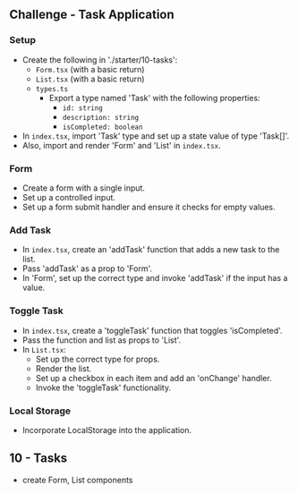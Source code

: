 ## Challenge - Task Application

### Setup

- Create the following in './starter/10-tasks':
  - `Form.tsx` (with a basic return)
  - `List.tsx` (with a basic return)
  - `types.ts`
    - Export a type named 'Task' with the following properties:
      - `id: string`
      - `description: string`
      - `isCompleted: boolean`
- In `index.tsx`, import 'Task' type and set up a state value of type 'Task[]'.
- Also, import and render 'Form' and 'List' in `index.tsx`.

### Form

- Create a form with a single input.
- Set up a controlled input.
- Set up a form submit handler and ensure it checks for empty values.

### Add Task

- In `index.tsx`, create an 'addTask' function that adds a new task to the list.
- Pass 'addTask' as a prop to 'Form'.
- In 'Form', set up the correct type and invoke 'addTask' if the input has a value.

### Toggle Task

- In `index.tsx`, create a 'toggleTask' function that toggles 'isCompleted'.
- Pass the function and list as props to 'List'.
- In `List.tsx`:
  - Set up the correct type for props.
  - Render the list.
  - Set up a checkbox in each item and add an 'onChange' handler.
  - Invoke the 'toggleTask' functionality.

### Local Storage

- Incorporate LocalStorage into the application.

## 10 - Tasks

- create Form, List components
